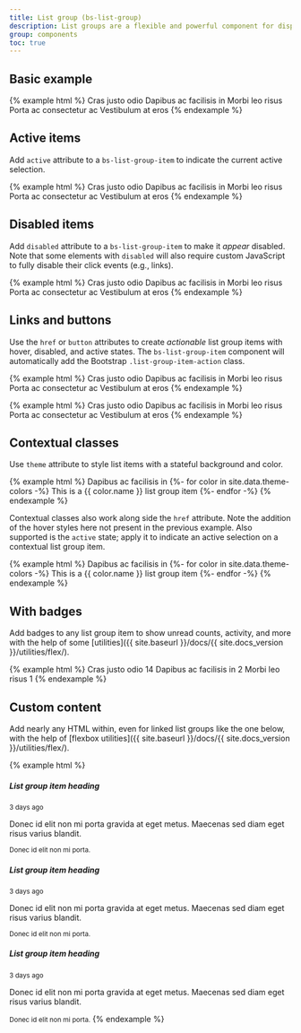 ```yaml
---
title: List group (bs-list-group)
description: List groups are a flexible and powerful component for displaying a series of content. Modify and extend them to support just about any content within.
group: components
toc: true
---
```


## Basic example

{% example html %}
<bs-list-group>
  <bs-list-group-item>Cras justo odio</bs-list-group-item>
  <bs-list-group-item>Dapibus ac facilisis in</bs-list-group-item>
  <bs-list-group-item>Morbi leo risus</bs-list-group-item>
  <bs-list-group-item>Porta ac consectetur ac</bs-list-group-item>
  <bs-list-group-item>Vestibulum at eros</bs-list-group-item>
</bs-list-group>
{% endexample %}

## Active items

Add `active` attribute to a `bs-list-group-item` to indicate the current active selection.

{% example html %}
<bs-list-group>
  <bs-list-group-item active>Cras justo odio</bs-list-group-item>
  <bs-list-group-item>Dapibus ac facilisis in</bs-list-group-item>
  <bs-list-group-item>Morbi leo risus</bs-list-group-item>
  <bs-list-group-item>Porta ac consectetur ac</bs-list-group-item>
  <bs-list-group-item>Vestibulum at eros</bs-list-group-item>
</bs-list-group>
{% endexample %}

## Disabled items

Add `disabled` attribute to a `bs-list-group-item` to make it _appear_ disabled. Note that some elements with `disabled` will also require custom JavaScript to fully disable their click events (e.g., links).

{% example html %}
<bs-list-group>
  <bs-list-group-item disabled>Cras justo odio</bs-list-group-item>
  <bs-list-group-item>Dapibus ac facilisis in</bs-list-group-item>
  <bs-list-group-item>Morbi leo risus</bs-list-group-item>
  <bs-list-group-item>Porta ac consectetur ac</bs-list-group-item>
  <bs-list-group-item>Vestibulum at eros</bs-list-group-item>
</bs-list-group>
{% endexample %}

## Links and buttons

Use the `href` or `button` attributes to create _actionable_ list group items with hover, disabled, and active states. The `bs-list-group-item` component will automatically add the Bootstrap `.list-group-item-action` class.

{% example html %}
<bs-list-group>
  <bs-list-group-item href="#" active>Cras justo odio</bs-list-group-item>
  <bs-list-group-item href="#">Dapibus ac facilisis in</bs-list-group-item>
  <bs-list-group-item href="#">Morbi leo risus</bs-list-group-item>
  <bs-list-group-item href="#">Porta ac consectetur ac</bs-list-group-item>
  <bs-list-group-item href="#" disabled>Vestibulum at eros</bs-list-group-item>
</bs-list-group>
{% endexample %}

{% example html %}
<bs-list-group>
  <bs-list-group-item button active>Cras justo odio</bs-list-group-item>
  <bs-list-group-item button>Dapibus ac facilisis in</bs-list-group-item>
  <bs-list-group-item button>Morbi leo risus</bs-list-group-item>
  <bs-list-group-item button>Porta ac consectetur ac</bs-list-group-item>
  <bs-list-group-item button disabled>Vestibulum at eros</bs-list-group-item>
</bs-list-group>
{% endexample %}

## Contextual classes

Use `theme` attribute to style list items with a stateful background and color.

{% example html %}
<bs-list-group>
  <bs-list-group-item>Dapibus ac facilisis in</bs-list-group-item>
  {%- for color in site.data.theme-colors -%}
  <bs-list-group-item theme="{{ color.name }}">This is a {{ color.name }} list group item</bs-list-group-item>
  {%- endfor -%}
</bs-list-group>
{% endexample %}

Contextual classes also work along side the `href` attribute. Note the addition of the hover styles here not present in the previous example. Also supported is the `active` state; apply it to indicate an active selection on a contextual list group item.

{% example html %}
<bs-list-group class="list-group">
  <bs-list-group-item href="#">Dapibus ac facilisis in</bs-list-group-item>
  {%- for color in site.data.theme-colors -%}
  <bs-list-group-item href="#" theme="{{ color.name }}">This is a {{ color.name }} list group item</bs-list-group-item>
  {%- endfor -%}
</bs-list-group>
{% endexample %}

## With badges

Add badges to any list group item to show unread counts, activity, and more with the help of some [utilities]({{ site.baseurl }}/docs/{{ site.docs_version }}/utilities/flex/).

{% example html %}
<bs-list-group>
  <bs-list-group-item class="d-flex justify-content-between align-items-center">
    Cras justo odio
    <bs-badge pill>14</bs-badge>
  </bs-list-group-item>
  <bs-list-group-item class="d-flex justify-content-between align-items-center">
    Dapibus ac facilisis in
    <bs-badge pill>2</bs-badge>
  </bs-list-group-item>
  <bs-list-group-item class="d-flex justify-content-between align-items-center">
    Morbi leo risus
    <bs-badge pill>1</bs-badge>
  </bs-list-group-item>
</bs-list-group-item>
{% endexample %}

## Custom content

Add nearly any HTML within, even for linked list groups like the one below, with the help of [flexbox utilities]({{ site.baseurl }}/docs/{{ site.docs_version }}/utilities/flex/).

{% example html %}
<bs-list-group class="list-group">
  <bs-list-group-item href="#" class="flex-column align-items-start" active>
    <div class="d-flex w-100 justify-content-between">
      <h5 class="mb-1">List group item heading</h5>
      <small>3 days ago</small>
    </div>
    <p class="mb-1">Donec id elit non mi porta gravida at eget metus. Maecenas sed diam eget risus varius blandit.</p>
    <small>Donec id elit non mi porta.</small>
  </bs-list-group-item>
  <bs-list-group-item href="#" class="flex-column align-items-start">
    <div class="d-flex w-100 justify-content-between">
      <h5 class="mb-1">List group item heading</h5>
      <small class="text-muted">3 days ago</small>
    </div>
    <p class="mb-1">Donec id elit non mi porta gravida at eget metus. Maecenas sed diam eget risus varius blandit.</p>
    <small class="text-muted">Donec id elit non mi porta.</small>
  </bs-list-group-item>
  <bs-list-group-item href="#" class="flex-column align-items-start">
    <div class="d-flex w-100 justify-content-between">
      <h5 class="mb-1">List group item heading</h5>
      <small class="text-muted">3 days ago</small>
    </div>
    <p class="mb-1">Donec id elit non mi porta gravida at eget metus. Maecenas sed diam eget risus varius blandit.</p>
    <small class="text-muted">Donec id elit non mi porta.</small>
  </bs-list-group-item>
</bs-list-group>
{% endexample %}

